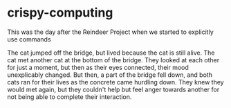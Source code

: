 # crispy-computing
This was the day after the Reindeer Project when we started to explicitly use commands

The cat jumped off the bridge, but lived because the cat is still alive. The cat met another cat at the bottom of the bridge.
They looked at each other for just a moment, but then as their eyes connected, their mood unexplicably changed. But then, a part of the bridge fell down, and both cats ran for their lives as the concrete came hurdling down. They knew they would met again, but they couldn't help but feel anger towards another for not being able to complete their interaction.
